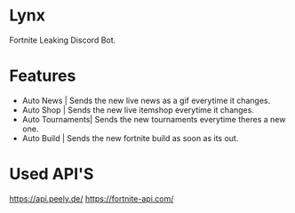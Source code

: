 # Lynx
Fortnite Leaking Discord Bot.

# Features
- Auto News | Sends the new live news as a gif everytime it changes.
- Auto Shop | Sends the new live itemshop everytime it changes.
- Auto Tournaments| Sends the new tournaments everytime theres a new one.
- Auto Build | Sends the new fortnite build as soon as its out.

# Used API'S

https://api.peely.de/ 
https://fortnite-api.com/

